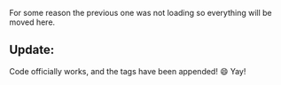 For some reason the previous one was not loading so everything will be moved here.

## Update:
Code officially works, and the tags have been appended! :smile: Yay!
